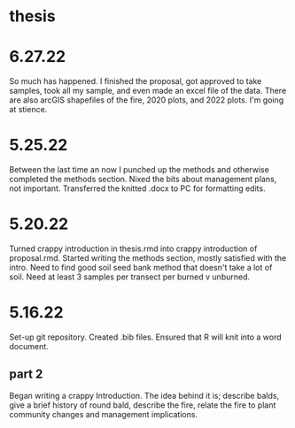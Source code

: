 # thesis

# 6.27.22

So much has happened.
I finished the proposal, got approved to take samples, took all my sample, and even made an excel file of the data. There are also arcGIS shapefiles of the fire, 2020 plots, and 2022 plots. 
I'm going at stience. 

# 5.25.22

Between the last time an now I punched up the methods and otherwise completed the methods section. Nixed the bits about management plans, not important. Transferred the knitted .docx to PC for formatting edits.

# 5.20.22

Turned crappy introduction in thesis.rmd into crappy introduction of proposal.rmd. Started writing the methods section, mostly satisfied with the intro. Need to find good soil seed bank method that doesn't take a lot of soil.
Need at least 3 samples per transect per burned v unburned.

# 5.16.22

Set-up git repository. Created .bib files. Ensured that R will knit into a word document.

## part 2

Began writing a crappy Introduction. The idea behind it is; describe balds, give a brief history of round bald, describe the fire, relate the fire to plant community changes and management implications.
